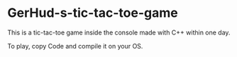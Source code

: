 # GerHud-s-tic-tac-toe-game
This is a tic-tac-toe game inside the console made with C++ within one day.

To play, copy Code and compile it on your OS.
